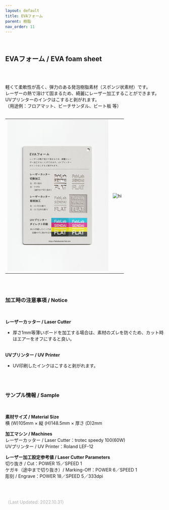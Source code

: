 ```yaml
---
layout: default
title: EVAフォーム
parent: 樹脂
nav_order: 11
---
```


<br>

## EVAフォーム / EVA foam sheet
<br><br>

軽くて柔軟性が高く、弾力のある発泡樹脂素材（スポンジ状素材）です。<br>
レーザーの熱で溶けて固まるため、綺麗にレーザー加工することができます。<br>
UVプリンターのインクはこすると剥がれます。<br>
（用途例：フロアマット、ビーチサンダル、ビート板 等）
<br>
<br>

<table>
<tr style="border:none;">
<td style="border:none;"><img src="assets/16_EVA_1.png" width="320" alt="hi" class="inline"/></td>
<td style="border:none;"><img src="assets/16_EVA_2.png" width="320" alt="hi" class="inline"/></td>
</tr>
</table>

<br><br>


### 加工時の注意事項 / Notice
<br>

**レーザーカッター / Laser Cutter**
<br>
* 厚さ1mm等薄いボードを加工する場合は、素材のズレを防ぐため、カット時はエアーをオフにすると良い。<br><br>

**UVプリンター / UV Printer**
<br>
* UV印刷したインクはこすると剥がれます。<br>

<br><br>

### サンプル情報 / Sample
<br>

**素材サイズ / Material Size**<br>
横 (W)105mm × 縦 (H)148.5mm × 厚さ (D)2mm<br>

**加工マシン / Machines**<br>
レーザーカッター / Laser Cutter：trotec speedy 100(60W)<br>
UVプリンター / UV Printer：Roland LEF-12<br>

**レーザー加工設定参考値 / Laser Cutter Parameters**<br>
切り抜き / Cut：POWER 15／SPEED 1<br>
ケガキ（途中まで切り抜き）/ Marking-Off：POWER 6／SPEED 1<br>
彫刻 / Engrave：POWER 18／SPEED 5／333dpi<br>

<br><br>

<span style="color: #B2B2B2; ">
（Last Updated: 2022.10.31）
</span>
